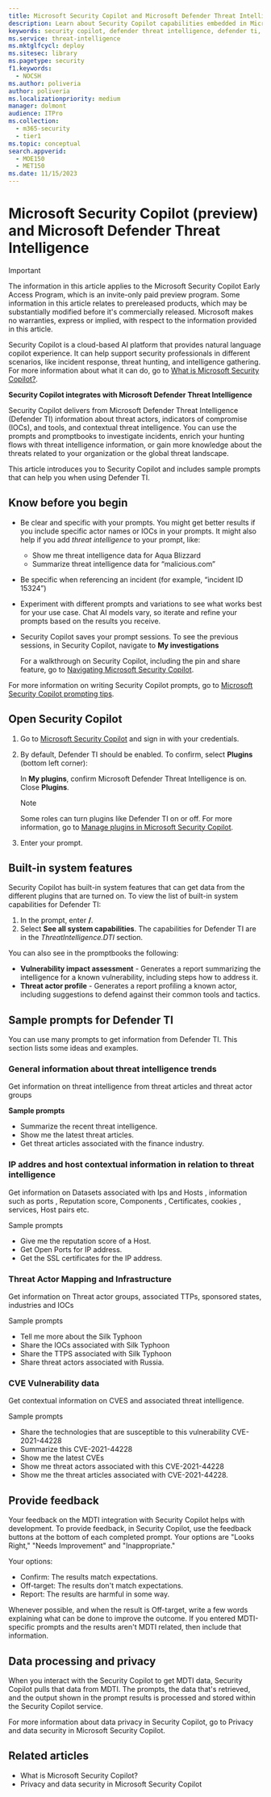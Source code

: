 ```yaml
---
title: Microsoft Security Copilot and Microsoft Defender Threat Intelligence
description: Learn about Security Copilot capabilities embedded in Microsoft Defender Threat Intelligence.
keywords: security copilot, defender threat intelligence, defender ti, embedded experience, incident summary, script analyzer, script analysis, query assistant, incident report, guided response, incident response automated, automatic incident response, summarize incidents, summarize incident report, plugins, Microsoft plugins
ms.service: threat-intelligence
ms.mktglfcycl: deploy
ms.sitesec: library
ms.pagetype: security
f1.keywords:
  - NOCSH
ms.author: poliveria
author: poliveria
ms.localizationpriority: medium
manager: dolmont
audience: ITPro
ms.collection: 
  - m365-security
  - tier1
ms.topic: conceptual
search.appverid:
  - MOE150
  - MET150
ms.date: 11/15/2023
---
```


# Microsoft Security Copilot (preview) and Microsoft Defender Threat Intelligence

> [!IMPORTANT]
> The information in this article applies to the Microsoft Security Copilot Early Access Program, which is an invite-only paid preview program. Some information in this article relates to prereleased products, which may be substantially modified before it's commercially released. Microsoft makes no warranties, express or implied, with respect to the information provided in this article.

Security Copilot is a cloud-based AI platform that provides natural language copilot experience. It can help support security professionals in different scenarios, like incident response, threat hunting, and intelligence gathering. For more information about what it can do, go to [What is Microsoft Security Copilot?](/security-copilot/microsoft-security-copilot/).

**Security Copilot integrates with Microsoft Defender Threat Intelligence**

Security Copilot delivers from Microsoft Defender Threat Intelligence (Defender TI) information about threat actors, indicators of compromise (IOCs), and tools, and contextual threat intelligence. You can use the prompts and promptbooks to investigate incidents, enrich your hunting flows with threat intelligence information, or gain more knowledge about the threats related to your organization or the global threat landscape.

This article introduces you to Security Copilot and includes sample prompts that can help you when using Defender TI.

## Know before you begin

- Be clear and specific with your prompts. You might get better results if you include specific actor names or IOCs in your prompts. It might also help if you add _threat intelligence_ to your prompt, like:
  - Show me threat intelligence data for Aqua Blizzard
  - Summarize threat intelligence data for “malicious.com”
- Be specific when referencing an incident (for example, “incident ID 15324”)
- Experiment with different prompts and variations to see what works best for your use case. Chat AI models vary, so iterate and refine your prompts based on the results you receive.
- Security Copilot saves your prompt sessions. To see the previous sessions, in Security Copilot, navigate to **My investigations**
    
    For a walkthrough on Security Copilot, including the pin and share feature, go to [Navigating Microsoft Security Copilot](/security-copilot/navigating-security-copilot).

For more information on writing Security Copilot prompts, go to [Microsoft Security Copilot prompting tips](/security-copilot/prompting-tips).

## Open Security Copilot

1.	Go to [Microsoft Security Copilot](https://go.microsoft.com/fwlink/?linkid=2247989) and sign in with your credentials.
2.	By default, Defender TI should be enabled. To confirm, select **Plugins** (bottom left corner):
   
    In **My plugins**, confirm Microsoft Defender Threat Intelligence is on. Close **Plugins**.

    > [!NOTE]
    > Some roles can turn plugins like Defender TI on or off. For more information, go to [Manage plugins in Microsoft Security Copilot](/security-copilot/manage-plugins).

3.	Enter your prompt.

## Built-in system features

Security Copilot has built-in system features that can get data from the different plugins that are turned on.
To view the list of built-in system capabilities for Defender TI:

1.	In the prompt, enter **/**.
2.	Select **See all system capabilities**. The capabilities for Defender TI are in the *ThreatIntelligence.DTI* section.

You can also see in the promptbooks the following:
- **Vulnerability impact assessment** - Generates a report summarizing the intelligence for a known vulnerability, including steps how to address it.
- **Threat actor profile** - Generates a report profiling a known actor, including suggestions to defend against their common tools and tactics.

## Sample prompts for Defender TI

You can use many prompts to get information from Defender TI. This section lists some ideas and examples.

### General information about threat intelligence trends
Get information on threat intelligence from threat articles and threat actor groups 

**Sample prompts** 
- Summarize the recent threat intelligence.
- Show me the latest threat articles. 
- Get threat articles associated with the finance industry.

### IP addres and host contextual information in relation to threat intelligence

Get information on Datasets associated with Ips and Hosts , information such as ports , Reputation score, Components , Certificates, cookies , services,  Host pairs etc.

Sample prompts
- Give me the reputation score of a Host. 
- Get Open Ports for IP address.
- Get the SSL certificates for the IP address.

### Threat Actor Mapping and Infrastructure
Get information on Threat actor groups, associated TTPs, sponsored states, industries and IOCs

Sample prompts
- Tell me more about the Silk Typhoon 
- Share the IOCs associated with Silk Typhoon
- Share the TTPS associated with Silk Typhoon
- Share threat actors associated with Russia.

### CVE Vulnerability data 
Get contextual information on CVES and associated threat intelligence.

Sample prompts
- Share the technologies that are susceptible to this vulnerability CVE-2021-44228
- Summarize this CVE-2021-44228
- Show me the latest CVEs
- Show me threat actors associated with this CVE-2021-44228
- Show me the threat articles associated with CVE-2021-44228.

## Provide feedback

Your feedback on the MDTI integration with Security Copilot helps with development. To provide feedback, in Security Copilot, use the feedback buttons at the bottom of each completed prompt. Your options are "Looks Right," "Needs Improvement" and "Inappropriate."

Your options:
- Confirm: The results match expectations.
- Off-target: The results don't match expectations.
- Report: The results are harmful in some way.

Whenever possible, and when the result is Off-target, write a few words explaining what can be done to improve the outcome. If you entered MDTI-specific prompts and the results aren't MDTI related, then include that information.

## Data processing and privacy

When you interact with the Security Copilot to get MDTI data, Security Copilot pulls that data from MDTI. The prompts, the data that's retrieved, and the output shown in the prompt results is processed and stored within the Security Copilot service.

For more information about data privacy in Security Copilot, go to Privacy and data security in Microsoft Security Copilot.

## Related articles
- What is Microsoft Security Copilot?
- Privacy and data security in Microsoft Security Copilot